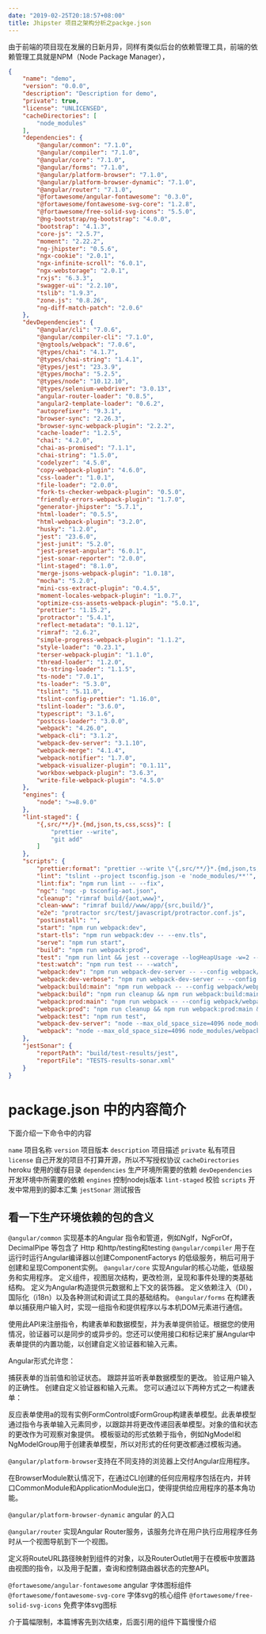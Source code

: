 ```yaml
---
date: "2019-02-25T20:18:57+08:00"
title: Jhipster 项目之架构分析之packge.json
---
```


由于前端的项目现在发展的日新月异，同样有类似后台的依赖管理工具，前端的依赖管理工具就是NPM（Node Package Manager），

```json
{
    "name": "demo",
    "version": "0.0.0",
    "description": "Description for demo",
    "private": true,
    "license": "UNLICENSED",
    "cacheDirectories": [
        "node_modules"
    ],
    "dependencies": {
        "@angular/common": "7.1.0",
        "@angular/compiler": "7.1.0",
        "@angular/core": "7.1.0",
        "@angular/forms": "7.1.0",
        "@angular/platform-browser": "7.1.0",
        "@angular/platform-browser-dynamic": "7.1.0",
        "@angular/router": "7.1.0",
        "@fortawesome/angular-fontawesome": "0.3.0",
        "@fortawesome/fontawesome-svg-core": "1.2.8",
        "@fortawesome/free-solid-svg-icons": "5.5.0",
        "@ng-bootstrap/ng-bootstrap": "4.0.0",
        "bootstrap": "4.1.3",
        "core-js": "2.5.7",
        "moment": "2.22.2",
        "ng-jhipster": "0.5.6",
        "ngx-cookie": "2.0.1",
        "ngx-infinite-scroll": "6.0.1",
        "ngx-webstorage": "2.0.1",
        "rxjs": "6.3.3",
        "swagger-ui": "2.2.10",
        "tslib": "1.9.3",
        "zone.js": "0.8.26",
        "ng-diff-match-patch": "2.0.6"
    },
    "devDependencies": {
        "@angular/cli": "7.0.6",
        "@angular/compiler-cli": "7.1.0",
        "@ngtools/webpack": "7.0.6",
        "@types/chai": "4.1.7",
        "@types/chai-string": "1.4.1",
        "@types/jest": "23.3.9",
        "@types/mocha": "5.2.5",
        "@types/node": "10.12.10",
        "@types/selenium-webdriver": "3.0.13",
        "angular-router-loader": "0.8.5",
        "angular2-template-loader": "0.6.2",
        "autoprefixer": "9.3.1",
        "browser-sync": "2.26.3",
        "browser-sync-webpack-plugin": "2.2.2",
        "cache-loader": "1.2.5",
        "chai": "4.2.0",
        "chai-as-promised": "7.1.1",
        "chai-string": "1.5.0",
        "codelyzer": "4.5.0",
        "copy-webpack-plugin": "4.6.0",
        "css-loader": "1.0.1",
        "file-loader": "2.0.0",
        "fork-ts-checker-webpack-plugin": "0.5.0",
        "friendly-errors-webpack-plugin": "1.7.0",
        "generator-jhipster": "5.7.1",
        "html-loader": "0.5.5",
        "html-webpack-plugin": "3.2.0",
        "husky": "1.2.0",
        "jest": "23.6.0",
        "jest-junit": "5.2.0",
        "jest-preset-angular": "6.0.1",
        "jest-sonar-reporter": "2.0.0",
        "lint-staged": "8.1.0",
        "merge-jsons-webpack-plugin": "1.0.18",
        "mocha": "5.2.0",
        "mini-css-extract-plugin": "0.4.5",
        "moment-locales-webpack-plugin": "1.0.7",
        "optimize-css-assets-webpack-plugin": "5.0.1",
        "prettier": "1.15.2",
        "protractor": "5.4.1",
        "reflect-metadata": "0.1.12",
        "rimraf": "2.6.2",
        "simple-progress-webpack-plugin": "1.1.2",
        "style-loader": "0.23.1",
        "terser-webpack-plugin": "1.1.0",
        "thread-loader": "1.2.0",
        "to-string-loader": "1.1.5",
        "ts-node": "7.0.1",
        "ts-loader": "5.3.0",
        "tslint": "5.11.0",
        "tslint-config-prettier": "1.16.0",
        "tslint-loader": "3.6.0",
        "typescript": "3.1.6",
        "postcss-loader": "3.0.0",
        "webpack": "4.26.0",
        "webpack-cli": "3.1.2",
        "webpack-dev-server": "3.1.10",
        "webpack-merge": "4.1.4",
        "webpack-notifier": "1.7.0",
        "webpack-visualizer-plugin": "0.1.11",
        "workbox-webpack-plugin": "3.6.3",
        "write-file-webpack-plugin": "4.5.0"
    },
    "engines": {
        "node": ">=8.9.0"
    },
    "lint-staged": {
        "{,src/**/}*.{md,json,ts,css,scss}": [
            "prettier --write",
            "git add"
        ]
    },
    "scripts": {
        "prettier:format": "prettier --write \"{,src/**/}*.{md,json,ts,css,scss}\"",
        "lint": "tslint --project tsconfig.json -e 'node_modules/**'",
        "lint:fix": "npm run lint -- --fix",
        "ngc": "ngc -p tsconfig-aot.json",
        "cleanup": "rimraf build/{aot,www}",
        "clean-www": "rimraf build//www/app/{src,build/}",
        "e2e": "protractor src/test/javascript/protractor.conf.js",
        "postinstall": "",
        "start": "npm run webpack:dev",
        "start-tls": "npm run webpack:dev -- --env.tls",
        "serve": "npm run start",
        "build": "npm run webpack:prod",
        "test": "npm run lint && jest --coverage --logHeapUsage -w=2 --config src/test/javascript/jest.conf.js",
        "test:watch": "npm run test -- --watch",
        "webpack:dev": "npm run webpack-dev-server -- --config webpack/webpack.dev.js --inline --hot --port=9060 --watch-content-base --env.stats=minimal",
        "webpack:dev-verbose": "npm run webpack-dev-server -- --config webpack/webpack.dev.js --inline --hot --port=9060 --watch-content-base --profile --progress --env.stats=normal",
        "webpack:build:main": "npm run webpack -- --config webpack/webpack.dev.js --env.stats=minimal",
        "webpack:build": "npm run cleanup && npm run webpack:build:main",
        "webpack:prod:main": "npm run webpack -- --config webpack/webpack.prod.js --profile",
        "webpack:prod": "npm run cleanup && npm run webpack:prod:main && npm run clean-www",
        "webpack:test": "npm run test",
        "webpack-dev-server": "node --max_old_space_size=4096 node_modules/webpack-dev-server/bin/webpack-dev-server.js",
        "webpack": "node --max_old_space_size=4096 node_modules/webpack/bin/webpack.js"
    },
    "jestSonar": {
        "reportPath": "build/test-results/jest",
        "reportFile": "TESTS-results-sonar.xml"
    }
}

```

# package.json 中的内容简介

下面介绍一下命令中的内容

`name` 项目名称
`version` 项目版本
`description` 项目描述
`private` 私有项目
`license` 自己开发的项目不打算开源，所以不写授权协议
`cacheDirectories` heroku 使用的缓存目录
`dependencies` 生产环境所需要的依赖
`devDependencies` 开发环境中所需要的依赖
`engines` 控制nodejs版本
`lint-staged` 校验
`scripts` 开发中常用到的脚本汇集
`jestSonar` 测试报告

## 看一下生产环境依赖的包的含义

`@angular/common` 实现基本的Angular 指令和管道，例如NgIf，NgForOf，DecimalPipe 等包含了 Http 和http/testing和testing
`@angular/compiler` 用于在运行时运行Angular编译器以创建ComponentFactorys 的低级服务，稍后可用于创建和呈现Component实例。
`@angular/core` 实现Angular的核心功能，低级服务和实用程序。
定义组件，视图层次结构，更改检测，呈现和事件处理的类基础结构。
定义为Angular构造提供元数据和上下文的装饰器。
定义依赖注入（DI），国际化（i18n）以及各种测试和调试工具的基础结构。
`@angular/forms`
在构建表单以捕获用户输入时，实现一组指令和提供程序以与本机DOM元素进行通信。

使用此API来注册指令，构建表单和数据模型，并为表单提供验证。根据您的使用情况，验证器可以是同步的或异步的。您还可以使用接口和标记来扩展Angular中表单提供的内置功能，以创建自定义验证器和输入元素。

Angular形式允许您：

捕获表单的当前值和验证状态。
跟踪并监听表单数据模型的更改。
验证用户输入的正确性。
创建自定义验证器和输入元素。
您可以通过以下两种方式之一构建表单：

反应表单使用a的现有实例FormControl或FormGroup构建表单模型。此表单模型通过指令与表单输入元素同步，以跟踪并将更改传递回表单模型。对象的值和状态的更改作为可观察对象提供。
模板驱动的形式依赖于指令，例如NgModel和NgModelGroup用于创建表单模型，所以对形式的任何更改都通过模板沟通。

`@angular/platform-browser`支持在不同支持的浏览器上交付Angular应用程序。

在BrowserModule默认情况下，在通过CLI创建的任何应用程序包括在内，并转口CommonModule和ApplicationModule出口，使得提供给应用程序的基本角功能。

`@angular/platform-browser-dynamic` angular 的入口

`@angular/router` 实现Angular Router服务，该服务允许在用户执行应用程序任务时从一个视图导航到下一个视图。

定义将RouteURL路径映射到组件的对象，以及RouterOutlet用于在模板中放置路由视图的指令，以及用于配置，查询和控制路由器状态的完整API。

`@fortawesome/angular-fontawesome` angular 字体图标组件
`@fortawesome/fontawesome-svg-core` 字体svg的核心组件
`@fortawesome/free-solid-svg-icons` 免费字体svg图标

介于篇幅限制，本篇博客先到次结束，后面引用的组件下篇慢慢介绍
